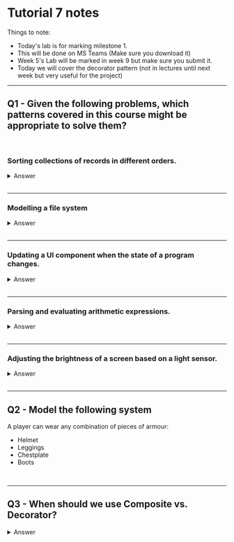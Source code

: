 # Tutorial 7 notes

Things to note:
* Today's lab is for marking milestone 1. 
* This will be done on MS Teams (Make sure you download it)
* Week 5's Lab will be marked in week 9 but make sure you submit it.
* Today we will cover the decorator pattern (not in lectures until next week but very useful for the project)

---

## Q1 - Given the following problems, which patterns covered in this course might be appropriate to solve them?

<br>

### Sorting collections of records in different orders.

<details>

Strategy pattern. This what Java does with the Collections.sort() method. A Comparator can be provided to determine the order in which elements are sorted.

<summary>Answer</summary>

</details>

<br>

---

### Modelling a file system

<details>

Composite pattern. Both folders and files are filesystem entries. Files form the leaves, folders can contain files or other folders.

<summary>Answer</summary>

</details>

<br>

---

### Updating a UI component when the state of a program changes.

<details>

Observer pattern. If the state of the program is the subject and the UI an observer, the UI will be notified of any changes to the state and update accordingly.

<summary>Answer</summary>

</details>

<br>

---

### Parsing and evaluating arithmetic expressions.

<details>

Composite pattern. The composite pattern can be used to represent a parse-tree. An example of this is given in the code.

<summary>Answer</summary>

</details>

<br>

---

### Adjusting the brightness of a screen based on a light sensor.

<details>

Observer pattern. If the light sensor is the subject, the observer could be notified on all significant changes to the amount of light hitting the sensor and adjust the brightness of the screen accordingly.

<summary>Answer</summary>

</details>

<br>

---

## Q2 - Model the following system

A player can wear any combination of pieces of armour:
- Helmet
- Leggings
- Chestplate
- Boots

<br>

---

## Q3 - When should we use Composite vs. Decorator?

<details>

Composite is better when we have multiple instance objects that can be combined in different ways (e.g. for math numbers can be combined in multiple ways: add, subtract, multiply).

Decorator is better when we have one instance object which we would like to modify the behaviour of (e.g. a christmas tree with multiple decorations).

<summary>Answer</summary>

</details>